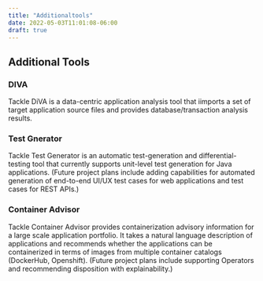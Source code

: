 ```yaml
---
title: "Additionaltools"
date: 2022-05-03T11:01:08-06:00
draft: true
---
```


## Additional Tools

### DIVA
Tackle DiVA is  a data-centric application analysis tool that iimports a set of target application source files and provides database/transaction analysis results.

### Test Gnerator
Tackle Test Generator is an automatic test-generation and differential-testing tool that currently supports unit-level test generation for Java applications. (Future project plans include adding capabilities for automated generation of end-to-end UI/UX test cases for web applications and test cases for REST APIs.)

### Container Advisor
Tackle Container Advisor provides containerization advisory information for a large scale application portfolio. It takes a natural language description of applications and recommends whether the applications can be containerized in terms of images from multiple container catalogs (DockerHub, Openshift). (Future project plans  include supporting Operators and recommending disposition with explainability.)
